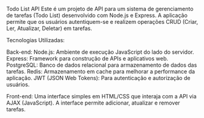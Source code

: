 Todo List API
Este é um projeto de API para um sistema de gerenciamento de tarefas (Todo List) desenvolvido com Node.js e Express. A aplicação permite que os usuários autentiquem-se e realizem operações CRUD (Criar, Ler, Atualizar, Deletar) em tarefas.

Tecnologias Utilizadas:

Back-end:
Node.js: Ambiente de execução JavaScript do lado do servidor.
Express: Framework para construção de APIs e aplicativos web.
PostgreSQL: Banco de dados relacional para armazenamento de dados das tarefas.
Redis: Armazenamento em cache para melhorar a performance da aplicação.
JWT (JSON Web Tokens): Para autenticação e autorização de usuários.

Front-end:
Uma interface simples em HTML/CSS que interaja com a API via AJAX (JavaScript).
A interface permite adicionar, atualizar e remover tarefas.
